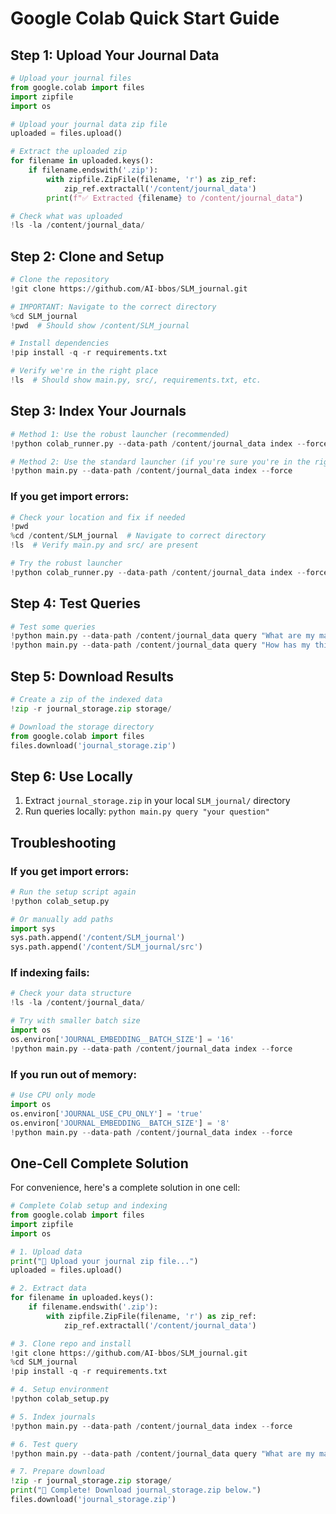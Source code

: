 # Google Colab Quick Start Guide

## Step 1: Upload Your Journal Data

```python
# Upload your journal files
from google.colab import files
import zipfile
import os

# Upload your journal data zip file
uploaded = files.upload()

# Extract the uploaded zip
for filename in uploaded.keys():
    if filename.endswith('.zip'):
        with zipfile.ZipFile(filename, 'r') as zip_ref:
            zip_ref.extractall('/content/journal_data')
        print(f"✅ Extracted {filename} to /content/journal_data")

# Check what was uploaded
!ls -la /content/journal_data/
```

## Step 2: Clone and Setup

```python
# Clone the repository
!git clone https://github.com/AI-bbos/SLM_journal.git

# IMPORTANT: Navigate to the correct directory
%cd SLM_journal
!pwd  # Should show /content/SLM_journal

# Install dependencies
!pip install -q -r requirements.txt

# Verify we're in the right place
!ls  # Should show main.py, src/, requirements.txt, etc.
```

## Step 3: Index Your Journals

```python
# Method 1: Use the robust launcher (recommended)
!python colab_runner.py --data-path /content/journal_data index --force

# Method 2: Use the standard launcher (if you're sure you're in the right directory)
!python main.py --data-path /content/journal_data index --force
```

### If you get import errors:
```python
# Check your location and fix if needed
!pwd
%cd /content/SLM_journal  # Navigate to correct directory
!ls  # Verify main.py and src/ are present

# Try the robust launcher
!python colab_runner.py --data-path /content/journal_data index --force
```

## Step 4: Test Queries

```python
# Test some queries
!python main.py --data-path /content/journal_data query "What are my main themes?"
!python main.py --data-path /content/journal_data query "How has my thinking evolved?"
```

## Step 5: Download Results

```python
# Create a zip of the indexed data
!zip -r journal_storage.zip storage/

# Download the storage directory
from google.colab import files
files.download('journal_storage.zip')
```

## Step 6: Use Locally

1. Extract `journal_storage.zip` in your local `SLM_journal/` directory
2. Run queries locally: `python main.py query "your question"`

## Troubleshooting

### If you get import errors:
```python
# Run the setup script again
!python colab_setup.py

# Or manually add paths
import sys
sys.path.append('/content/SLM_journal')
sys.path.append('/content/SLM_journal/src')
```

### If indexing fails:
```python
# Check your data structure
!ls -la /content/journal_data/

# Try with smaller batch size
import os
os.environ['JOURNAL_EMBEDDING__BATCH_SIZE'] = '16'
!python main.py --data-path /content/journal_data index --force
```

### If you run out of memory:
```python
# Use CPU only mode
import os
os.environ['JOURNAL_USE_CPU_ONLY'] = 'true'
os.environ['JOURNAL_EMBEDDING__BATCH_SIZE'] = '8'
!python main.py --data-path /content/journal_data index --force
```

## One-Cell Complete Solution

For convenience, here's a complete solution in one cell:

```python
# Complete Colab setup and indexing
from google.colab import files
import zipfile
import os

# 1. Upload data
print("📁 Upload your journal zip file...")
uploaded = files.upload()

# 2. Extract data
for filename in uploaded.keys():
    if filename.endswith('.zip'):
        with zipfile.ZipFile(filename, 'r') as zip_ref:
            zip_ref.extractall('/content/journal_data')

# 3. Clone repo and install
!git clone https://github.com/AI-bbos/SLM_journal.git
%cd SLM_journal
!pip install -q -r requirements.txt

# 4. Setup environment
!python colab_setup.py

# 5. Index journals
!python main.py --data-path /content/journal_data index --force

# 6. Test query
!python main.py --data-path /content/journal_data query "What are my main themes?"

# 7. Prepare download
!zip -r journal_storage.zip storage/
print("🎉 Complete! Download journal_storage.zip below.")
files.download('journal_storage.zip')
```